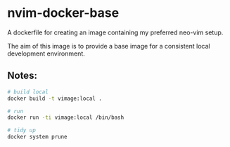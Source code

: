 # nvim-docker-base

A dockerfile for creating an image containing my preferred neo-vim
setup.

The aim of this image is to provide a base image for a consistent
local development environment.

## Notes:

```bash
# build local
docker build -t vimage:local .

# run
docker run -ti vimage:local /bin/bash

# tidy up
docker system prune
```
